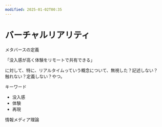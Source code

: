 ```yaml
---
modified: 2025-01-02T00:35
---
```

# バーチャルリアリティ

メタバースの定義

「没入感が高く体験をリモートで共有できる」

に対して、特に、リアルタイムっていう概念について、無視した？記述しない？触れない？定義しない？やつ。

キーワード

- 没入感  
- 体験  
- 再現  

情報メディア理論